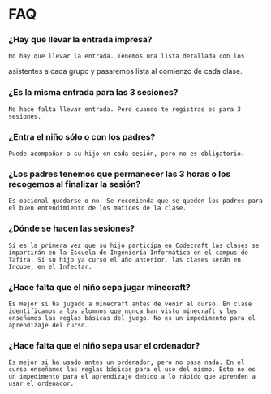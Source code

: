 # FAQ

### ¿Hay que llevar la entrada impresa?
    No hay que llevar la entrada. Tenemos una lista detallada con los
asistentes a cada grupo y pasaremos lista al comienzo de cada clase.

### ¿Es la misma entrada para las 3 sesiones?
    No hace falta llevar entrada. Pero cuando te registras es para 3 sesiones.

### ¿Entra el niño sólo o con los padres?
    Puede acompañar a su hijo en cada sesión, pero no es obligatorio.

### ¿Los padres tenemos que permanecer las 3 horas o los recogemos al finalizar la sesión?
    Es opcional quedarse o no. Se recomienda que se queden los padres para el buen entendimiento de los matices de la clase.

### ¿Dónde se hacen las sesiones?
    Si es la primera vez que su hijo participa en Codecraft las clases se impartirán en la Escuela de Ingeniería Informática en el campus de Tafira. Si su hijo ya cursó el año anterior, las clases serán en Incube, en el Infectar.

### ¿Hace falta que el niño sepa jugar minecraft?
    Es mejor si ha jugado a minecraft antes de venir al curso. En clase identificamos a los alumnos que nunca han visto minecraft y les enseñamos las reglas básicas del juego. No es un impedimento para el aprendizaje del curso.

### ¿Hace falta que el niño sepa usar el ordenador?
    Es mejor si ha usado antes un ordenador, pero no pasa nada. En el curso enseñamos las reglas básicas para el uso del mismo. Esto no es un impedimento para el aprendizaje debido a lo rápido que aprenden a usar el ordenador.
